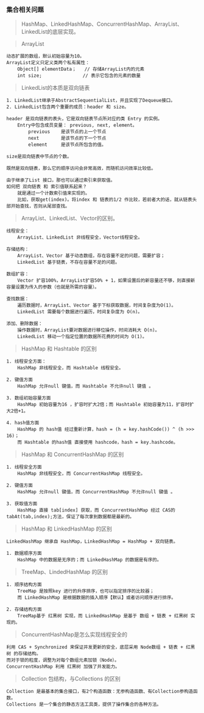 ### 集合相关问题 ###

> HashMap、LinkedHashMap、ConcurrentHashMap、ArrayList、LinkedList的底层实现。

> ArrayList 

	动态扩展的数组，默认初始容量为10。
	ArrayList定义只定义类两个私有属性：
		Object[] elementData；	// 存储ArrayList内的元素
		int size;				// 表示它包含的元素的数量

> LinkedList的本质是双向链表

	1. LinkedList继承于AbstractSequentialList，并且实现了Dequeue接口。 
	2. LinkedList包含两个重要的成员：header 和 size。
	
	header 是双向链表的表头，它是双向链表节点所对应的类 Entry 的实例。
		Entry中包含成员变量： previous, next, element。
			previous	是该节点的上一个节点
			next		是该节点的下一个节点
			element		是该节点所包含的值。 

	size是双向链表中节点的个数。

	既然是双向链表，那么它的顺序访问会非常高效，而随机访问效率比较低。

	由于继承了List 接口，那也可以通过索引来获取值。
	如何把 双向链表 和 索引值联系起来？
		就是通过一个计数索引值来实现的。
		比如，获取get(index)。将index 和 链表的1/2 作比较，若前者大的话，就从链表头部开始查找，否则从尾部查找。

> ArrayList、LinkedList、Vector的区别。

	线程安全：
		ArrayList、LinkedList 非线程安全，Vector线程安全。

	存储结构：
		ArrayList、Vector 基于动态数组，存在容量不足的问题，需要扩容；
		LinkedList 基于链表，不存在容量不足的问题。

	数组扩容：
		Vector 扩容100%，ArrayList扩容50% + 1，如果设置后的新容量还不够，则直接新容量设置为传入的参数（也就是所需的容量）。

	查找数据：
		遍历数据时，ArrayList、Vector 基于下标获取数据，时间复杂度为O(1)。
		LinkedList 需要每个数据进行遍历，时间复杂度为 O(n)。

	添加、删除数据：
		操作数据时，ArrayList要对数据进行移位操作，时间消耗大 O(n)。
		LinkedList 移动一个指定位置的数据所花费的时间为 O(1)。

> HashMap 和 Hashtable 的区别

	1. 线程安全方面：
		HashMap 非线程安全，而 Hashtable 线程安全。

	2. 键值方面
		HashMap 允许null 键值，而 Hashtable 不允许null 键值 。

	3. 数组初始容量方面
		HashMap 初始容量为16 ，扩容时扩大2倍；而 Hashtable 初始容量为11，扩容时扩大2倍+1。

	4. hash值方面
		HashMap 的 hash值 经过重新计算，hash = (h = key.hashCode()) ^ (h >>> 16)；
		而 Hashtable 的hash值 直接使用 hashcode，hash = key.hashcode。

> HashMap 和 ConcurrentHashMap 的区别

	1. 线程安全方面
		HashMap 非线程安全，而 ConcurrentHashMap 线程安全。

	2. 键值方面
		HashMap 允许null 键值，而 ConcurrentHashMap 不允许null 键值 。

	3. 获取值方面
		HashMap 直接 tab[index] 获取，而 ConcurrentHashMap 经过 CAS的 tabAt(tab,index);方法，保证了每次拿到数据都是最新的。

> HashMap 和 LinkedHashMap 的区别

	LinkedHashMap 继承自 HashMap，LinkedHashMap = HashMap + 双向链表。

	1. 数据顺序方面
		HashMap 中的数据是无序的；而 LinkedHashMap 的数据是有序的。
		
> TreeMap、LindedHashMap 的区别

	1. 顺序结构方面
		TreeMap 是按照key 进行的升序排序，也可以指定排序的比较器；
		而 LinkedHashMap 是根据数据的插入顺序【默认】或者访问顺序进行排序。

	2. 存储结构方面
		TreeMap基于 红黑树 实现，而 LinkedHashMap 是基于 数组 + 链表 + 红黑树 实现的。
	
> ConcurrentHashMap是怎么实现线程安全的

	利用 CAS + Synchronized 来保证并发更新的安全，底层采用 Node数组 + 链表 + 红黑树 的存储结构。
	而对于锁的粒度，调整为对每个数组元素加锁（Node）。
	ConcurrentHashMap 利用 红黑树 加强了并发能力。

> Collection 包结构，与Collections 的区别

	Collection 是最基本的集合接口，有2个构造函数：无参构造函数、有Collection参构造函数。
	Collections 是一个集合的静态方法工具类，提供了操作集合的各种方法。